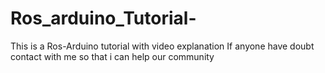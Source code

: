 # Ros_arduino_Tutorial-

This is a Ros-Arduino tutorial with video explanation 
If anyone have doubt contact with me so that i can help our community 


